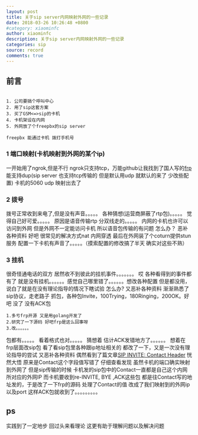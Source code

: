 ```yaml
---
layout: post
title: 关于sip server内网映射外网的一些记录
date: 2018-03-26 10:26:48 +0800
#category: xiaominfc
author: xiaominfc
description: 关于sip server内网映射外网的一些记录
categories: sip
source: record
comments: true
---
```



## 前言

~~~

1. 公司要搞个呼叫中心
2. 用了sip这套方案
3. 买了GSM<=>sip的卡机
4. 卡机架设在内网
5. 外网放了个freepbx的sip server
~~~


~~~
freepbx 能通过卡机 拨打手机号
~~~


### 1 端口映射(卡机映射到外网的某个ip)
一开始用了ngrok,但是不行 ngrok只支持tcp，万能github让我找到了国人写的[frp](https://github.com/fatedier/frp)能支持dup(sip server 也支持tcp传输的 但是默认用udp 就默认的来了 少改些配置)
卡机的5060 udp 映射出去了


### 2 拨号
拨号正常收到来电了,但是没有声音。。。。。 各种猜想(运营商屏蔽了rtp包)。。。。。 觉得自己好可爱。。。。。 原因是语音传输rtp 分双线走的。。。。。 内网的卡机也许可以访问到外网 但是外网不一定能访问卡机 所以语音包传输的有问题 怎么办？
恶补各种资料 好吧 很常见的解决方式nat 内网穿透 最后在外网装了个coturn提供stun服务 配置一下卡机有声音了。。。。。（摸索配置的修改搞了半天 确实对这些不熟）

### 3 挂机
很奇怪通电话的双方 居然收不到彼此的挂机事件。。。。。。。 哎 各种看得到的事件都有了 就是没有挂机。。。。。。感觉自己哪里错了。。。。。。想改各种配置 但是都没用，说白了就是在没有理论指导的情况下瞎试验 怎么办?
又恶补各种资料 渐渐熟悉了sip协议，走老路子 抓包，各种包Invite，100Trying，180Ringing，200OK。好吧 没了 没有ACK包 

~~~
1.多亏frp开源 又是用golang开发了
2.研究了一下源码 好吧frp是这么回事呀
3.改。。。。。。
~~~

包都有。。。。。 看着格式也对。。。。。 猜想着 估计ACK发错地方了。。。。。。 想着在frp层面改sip包 看了看sip包里各种跟ip地址相关的 都改了一下，又是一次没有理论指导的尝试
又恶补各种资料 偶然看到了篇文章[SIP INVITE: Contact Header](https://telconotes.wordpress.com/2014/03/09/sip-invite-contact-header/) 恍然大悟 原来是Contact这个字段值写错了 仔细查看发现 虽然卡机的端口确实映射到外网了 但是sip传输的时候 卡机发的sip包中的Contact一直都是自己这个内网所对应的外网IP
而卡机要收到re-INVITE, BYE ,ACK这些包 都是往Contact写的地址发的，于是改了一下frp的源码 处理了Contact的值 改成了我们映射到的外网ip以及port 这样ACK包就收到了。。。。。。。。。


## ps

实践到了一定地步 回过头来看理论 这更有助于理解问题以及解决问题

